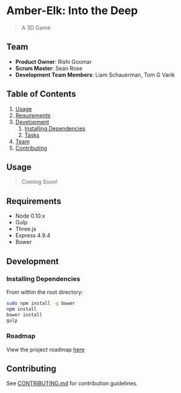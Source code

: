 # Amber-Elk: Into the Deep

> A 3D Game

## Team

  - __Product Owner__: Rishi Goomar
  - __Scrum Master__: Sean Rose
  - __Development Team Members__: Liam Schauerman, Tom G Varik

## Table of Contents

1. [Usage](#Usage)
1. [Requirements](#requirements)
1. [Development](#development)
    1. [Installing Dependencies](#installing-dependencies)
    1. [Tasks](#tasks)
1. [Team](#team)
1. [Contributing](#contributing)

## Usage

> Coming Soon!

## Requirements

- Node 0.10.x
- Gulp
- Three.js
- Express 4.9.4
- Bower

## Development

### Installing Dependencies

From within the root directory:

```sh
sudo npm install -g bower
npm install
bower install
gulp
```

### Roadmap

View the project roadmap [here](https://waffle.io/amber-elk/amber-elk)


## Contributing

See [CONTRIBUTING.md](CONTRIBUTING.md) for contribution guidelines.
